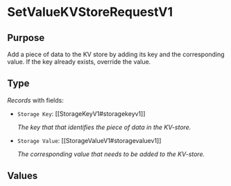 # SetValueKVStoreRequestV1

## Purpose

<!-- ANCHOR: purpose -->
Add a piece of data to the KV store by adding its key and the corresponding value.
If the key already exists, override the value.
<!-- ANCHOR_END: purpose -->

## Type

<!-- ANCHOR: type -->
<div class="type">

*Records* with fields:
- `Storage Key`: [[StorageKeyV1#storagekeyv1]]

  *The key that that identifies the piece of data in the KV-store.*

- `Storage Value`: [[StorageValueV1#storagevaluev1]]

  *The corresponding value that needs to be added to the KV-store.*

</div>
<!-- ANCHOR_END: type -->

## Values

